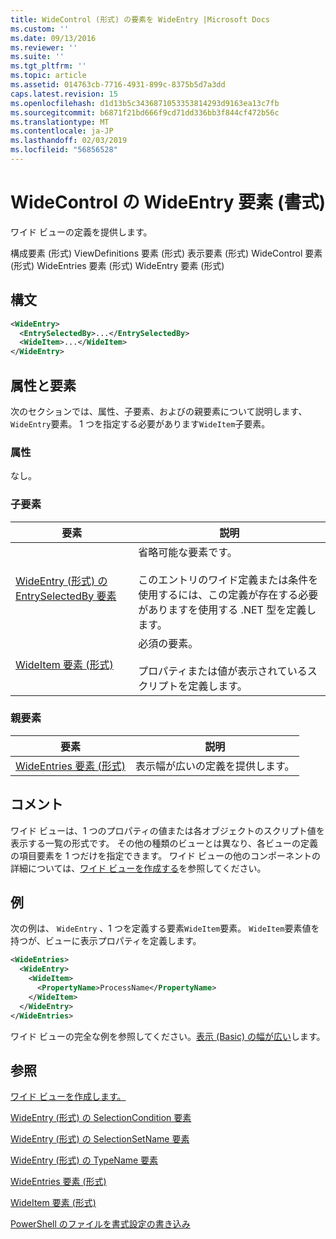 ```yaml
---
title: WideControl (形式) の要素を WideEntry |Microsoft Docs
ms.custom: ''
ms.date: 09/13/2016
ms.reviewer: ''
ms.suite: ''
ms.tgt_pltfrm: ''
ms.topic: article
ms.assetid: 014763cb-7716-4931-899c-8375b5d7a3dd
caps.latest.revision: 15
ms.openlocfilehash: d1d13b5c3436871053353814293d9163ea13c7fb
ms.sourcegitcommit: b6871f21bd666f9cd71dd336bb3f844cf472b56c
ms.translationtype: MT
ms.contentlocale: ja-JP
ms.lasthandoff: 02/03/2019
ms.locfileid: "56856528"
---
```

# <a name="wideentry-element-for-widecontrol-format"></a>WideControl の WideEntry 要素 (書式)

ワイド ビューの定義を提供します。

構成要素 (形式) ViewDefinitions 要素 (形式) 表示要素 (形式) WideControl 要素 (形式) WideEntries 要素 (形式) WideEntry 要素 (形式)

## <a name="syntax"></a>構文

```xml
<WideEntry>
  <EntrySelectedBy>...</EntrySelectedBy>
  <WideItem>...</WideItem>
</WideEntry>
```

## <a name="attributes-and-elements"></a>属性と要素

次のセクションでは、属性、子要素、およびの親要素について説明します、`WideEntry`要素。 1 つを指定する必要があります`WideItem`子要素。

### <a name="attributes"></a>属性

なし。

### <a name="child-elements"></a>子要素

|要素|説明|
|-------------|-----------------|
|[WideEntry (形式) の EntrySelectedBy 要素](./entryselectedby-element-for-wideentry-format.md)|省略可能な要素です。<br /><br /> このエントリのワイド定義または条件を使用するには、この定義が存在する必要がありますを使用する .NET 型を定義します。|
|[WideItem 要素 (形式)](./wideitem-element-for-widecontrol-format.md)|必須の要素。<br /><br /> プロパティまたは値が表示されているスクリプトを定義します。|

### <a name="parent-elements"></a>親要素

|要素|説明|
|-------------|-----------------|
|[WideEntries 要素 (形式)](./wideentries-element-for-widecontrol-format.md)|表示幅が広いの定義を提供します。|

## <a name="remarks"></a>コメント

ワイド ビューは、1 つのプロパティの値または各オブジェクトのスクリプト値を表示する一覧の形式です。 その他の種類のビューとは異なり、各ビューの定義の項目要素を 1 つだけを指定できます。 ワイド ビューの他のコンポーネントの詳細については、[ワイド ビューを作成する](./creating-a-wide-view.md)を参照してください。

## <a name="example"></a>例

次の例は、 `WideEntry` 、1 つを定義する要素`WideItem`要素。 `WideItem`要素値を持つが、ビューに表示プロパティを定義します。

```xml
<WideEntries>
  <WideEntry>
    <WideItem>
      <PropertyName>ProcessName</PropertyName>
    </WideItem>
  </WideEntry>
</WideEntries>

```

ワイド ビューの完全な例を参照してください。[表示 (Basic) の幅が広い](./wide-view-basic.md)します。

## <a name="see-also"></a>参照

[ワイド ビューを作成します。](./creating-a-wide-view.md)

[WideEntry (形式) の SelectionCondition 要素](./selectioncondition-element-for-entryselectedby-for-widecontrol-format.md)

[WideEntry (形式) の SelectionSetName 要素](./selectionsetname-element-for-entryselectedby-for-widecontrol-format.md)

[WideEntry (形式) の TypeName 要素](./typename-element-for-entryselectedby-for-wideentry-format.md)

[WideEntries 要素 (形式)](./wideentries-element-for-widecontrol-format.md)

[WideItem 要素 (形式)](./wideitem-element-for-widecontrol-format.md)

[PowerShell のファイルを書式設定の書き込み](./writing-a-powershell-formatting-file.md)

